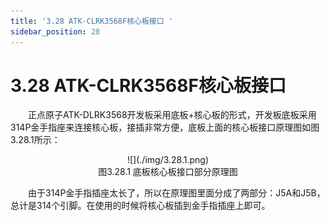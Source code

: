 ```yaml
---
title: '3.28 ATK-CLRK3568F核心板接口 '
sidebar_position: 28
---
```


# 3.28 ATK-CLRK3568F核心板接口 

&emsp;&emsp;正点原子ATK-DLRK3568开发板采用底板+核心板的形式，开发板底板采用314P金手指座来连接核心板，接插非常方便，底板上面的核心板接口原理图如图3.28.1所示：

<center>
![](./img/3.28.1.png)<br />
图3.28.1 底板核心板接口部分原理图
</center>

&emsp;&emsp;由于314P金手指插座太长了，所以在原理图里面分成了两部分：J5A和J5B，总计是314个引脚。在使用的时候将核心板插到金手指插座上即可。